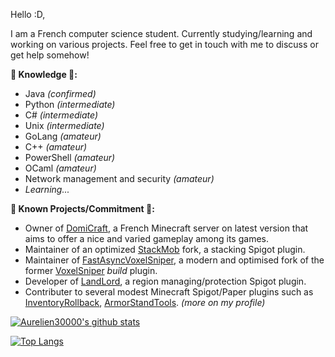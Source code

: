 Hello :D,

I am a French computer science student. Currently studying/learning and working on various projects.
Feel free to get in touch with me to discuss or get help somehow!

**__🌱 Knowledge 🌱:__**
- Java _(confirmed)_
- Python _(intermediate)_
- C# _(intermediate)_
- Unix _(intermediate)_
- GoLang _(amateur)_
- C++ _(amateur)_
- PowerShell _(amateur)_
- OCaml _(amateur)_
- Network management and security _(amateur)_
- _Learning..._

**__🔭 Known Projects/Commitment 🔭:__**
- Owner of [DomiCraft](https://domicraft.fr), a French Minecraft server on latest version that aims to offer a nice and varied gameplay among its games.
- Maintainer of an optimized [StackMob](https://github.com/Aurelien30000/StackMob-5) fork, a stacking Spigot plugin.
- Maintainer of [FastAsyncVoxelSniper](https://github.com/IntellectualSites/FastAsyncVoxelSniper), a modern and optimised fork of the former [VoxelSniper](https://github.com/TVPT/VoxelSniper) _build_ plugin.
- Developer of [LandLord](https://github.com/LandlordPlugin/LandLord), a region managing/protection Spigot plugin.
- Contributer to several modest Minecraft Spigot/Paper plugins such as [InventoryRollback](https://github.com/Aurelien30000/Inventory-Rollback), [ArmorStandTools](https://github.com/Aurelien30000/ArmorStandTools). _(more on my profile)_


[![Aurelien30000's github stats](https://github-readme-stats-3sd0h9n7h-aurelien30000.vercel.app/api?username=Aurelien30000&count_private=true&show_icons=true&theme=tokyonight)](https://github.com/Aurelien30000/github-readme-stats)

[![Top Langs](https://github-readme-stats-3sd0h9n7h-aurelien30000.vercel.app/api/top-langs/?username=Aurelien30000&exclude_repo=github-readme-stats,deploy-code-server&count_private=true&show_icons=true&theme=tokyonight)](https://github.com/Aurelien30000/github-readme-stats)
<!--
**Aurelien30000/Aurelien30000** is a ✨ _special_ ✨ repository because its `README.md` (this file) appears on your GitHub profile.

Here are some ideas to get you started:

- 🔭 I’m currently working on ...
- 🌱 I’m currently learning ...
- 👯 I’m looking to collaborate on ...
- 🤔 I’m looking for help with ...
- 💬 Ask me about ...
- 📫 How to reach me: ...
- 😄 Pronouns: ...
- ⚡ Fun fact: ...
-->
